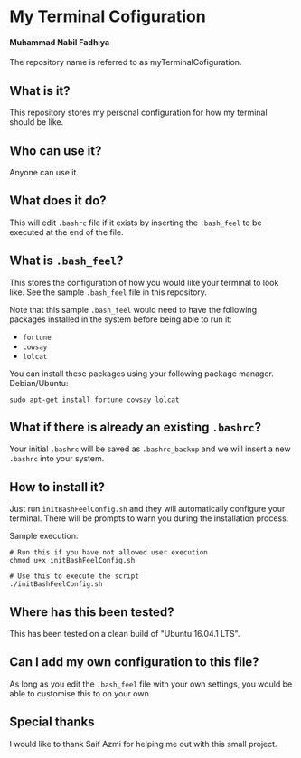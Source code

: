 # My Terminal Cofiguration

#### Muhammad Nabil Fadhiya

The repository name is referred to as myTerminalCofiguration.

## What is it?

This repository stores my personal configuration for how my terminal should be like.

## Who can use it?

Anyone can use it.

## What does it do?

This will edit `.bashrc` file if it exists by inserting the `.bash_feel` to be executed at the end of the file.

## What is `.bash_feel`?

This stores the configuration of how you would like your terminal to look like. See the sample `.bash_feel` file in this repository.

Note that this sample `.bash_feel` would need to have the following packages installed in the system before being able to run it:
- `fortune`
- `cowsay`
- `lolcat`

You can install these packages using your following package manager.
Debian/Ubuntu:
```
sudo apt-get install fortune cowsay lolcat
```

## What if there is already an existing `.bashrc`?

Your initial `.bashrc` will be saved as `.bashrc_backup` and we will insert a new `.bashrc` into your system.


## How to install it?

Just run `initBashFeelConfig.sh` and they will automatically configure your terminal. There will be prompts to warn you during the installation process.

Sample execution:
```
# Run this if you have not allowed user execution
chmod u+x initBashFeelConfig.sh

# Use this to execute the script
./initBashFeelConfig.sh
```

## Where has this been tested?

This has been tested on a clean build of "Ubuntu 16.04.1 LTS".

## Can I add my own configuration to this file?

As long as you edit the `.bash_feel` file with your own settings, you would be able to customise this to on your own.

## Special thanks
I would like to thank Saif Azmi for helping me out with this small project.
